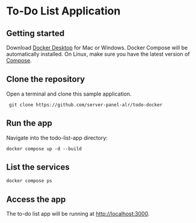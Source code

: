 # To-Do List Application


## Getting started

Download [Docker Desktop](https://www.docker.com/products/docker-desktop) for Mac or Windows. Docker Compose will be automatically installed. 
On Linux, make sure you have the latest version of [Compose](https://docs.docker.com/compose/install/).

## Clone the repository

Open a terminal and clone this sample application.

```
 git clone https://github.com/server-panel-alr/todo-docker
```

## Run the app

Navigate into the todo-list-app directory:

```
docker compose up -d --build
```

## List the services

```
docker compose ps
```

## Access the app

The to-do list app will be running at [http://localhost:3000](http://localhost:3000).